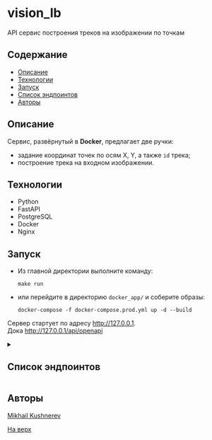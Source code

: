 # vision_lb

API сервис построения треков на изображении по точкам

## Содержание
- [Описание](#описание)
- [Технологии](#технологии)
- [Запуск](#запуск)
- <a href="#endpoints">Список эндпоинтов</a>
- [Авторы](#авторы)

## Описание

Сервис, развёрнутый в **Docker**, предлагает две ручки:
- задание координат точек по осям X, Y, а также `id` трека;
- построение трека на входном изображении.

## Технологии
- Python
- FastAPI
- PostgreSQL
- Docker
- Nginx

## Запуск

- Из главной директории выполните команду:

    ```
    make run
    ```

- или перейдите в директорию `docker_app/` и соберите образы:

    ```docker
    docker-compose -f docker-compose.prod.yml up -d --build
    ```


Сервер стартует по адресу http://127.0.0.1.  
Дока http://127.0.0.1/api/openapi

<details>
  <summary>
    <h2 id="endpoints">Список эндпоинтов</h2>
  </summary>

1. Задание параметров трека

```
POST /track/api/v1/set-points
Content-Type: application/json
```

**Request Body**
```json
{
  "track_id": <UUID>,
  "points": [
    {
      "x": <float>,
      "y": <float>
    }
  ]
}
```

2. Отрисовка трека

```
POST /track/api/v1/plot
Content-Type: multipart/form-data
```

**Request Body**
```
track_id = <UUID>
image = <image.png>
```

</details>

## Авторы

[Mikhail Kushnerev](https://github.com/Mikhail-Kushnerev)  

[На верх](#vision_lb)